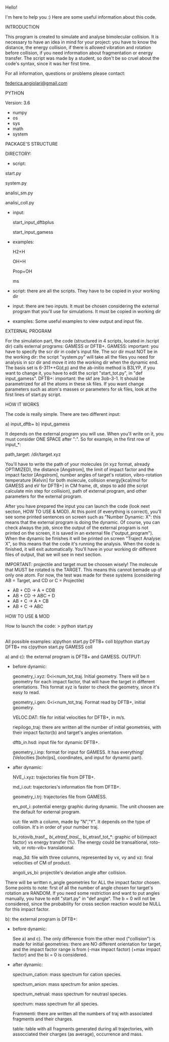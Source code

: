 Hello!

I'm here to help you :) Here are some useful information about this code.

INTRODUCTION

This program is created to simulate and analyse bimolecular collision. It is necessary to have an idea in mind for your project: you have to know the distance, the energy collision, if there is allowed vibration and rotation before collision, if you need information about fragmentation or energy transfer.
The script was made by a student, so don't be so cruel about the code's syntax, since it was her first time.

For all information, questions or problems please contact: 

federica.angiolari@gmail.com


PYTHON

Version: 3.6

- numpy
- os
- sys
- math
- system




PACKAGE'S STRUCTURE

DIRECTORY:

- script:

start.py

system.py

analisi_sm.py

analisi_coll.py

- input:

  start_input_dftbplus

  start_input_gamess

- examples:

  H2+H

  OH+H

  Prop+OH

  ms


- script: there are all the scripts. They have to be copied in your working dir

- input: there are two inputs. It must be chosen considering the external program that you'll use for simulations. It must be copied in working dir

- examples: Some useful examples to view output and input file.

EXTERNAL PROGRAM

For the simulation part, the code (structured in 4 scripts, located in /script dir) calls external programs: GAMESS or DFTB+. 
GAMESS: important: you have to specify the scr dir in code's input file. The scr dir must NOT be in the working dir: the script "system.py" will take all the files you need for analysis in scr dir and move it into the working dir when the dynamic end. The basis set is 6-311++G(d,p) and the ab-initio method is B3LYP, if you want to change it, you have to edit the script "start_tot.py", in "def input_gamess". 
DFTB+: important: the skf are 3ob-3-1. It should be parametrized for all the atoms in these sk files.
If you want change parameters such as atom's masses or parameters for sk files, look at the first lines of start.py script.



HOW IT WORKS

The code is really simple. There are two different input:

a) input_dftb+
b) input_gamess

It depends on the external program you will use. When you'll write on it, you must consider ONE SPACE after ":". So for example, in the first row of input_*:

path_target: /dir/target.xyz 

You'll have to write the path of your molecules (in xyz format, already OPTIMIZED), the distance [Angstrom], the limit of impact factor and the impact factor [Angstrom], number angles of target's rotation, vibro-rotation temperature [Kelvin] for both molecule, collision energy[kcal/mol for GAMESS and eV for DFTB+] in CM frame, dt, steps to add (the script calculate min step for collision), path of external program, and other parameters for the external program.

After you have prepared the input you can launch the code (look next section, HOW TO USE & MOD). At this point (if everything is correct), you'll see some printed sentences on screen such as "Number Dynamic: X": this means that the external program is doing the dynamic. Of course, you can check always the job, since the output of the external program is not printed on the screen, it is saved in an external file ("output_program"). When the dynamic be finishes it will be printed on screen "Traject Analyse: X", so this means that the code it's running the analysis. When the code is finished, it will exit automatically. You'll have in your working dir different files of output, that we will see in next section.

IMPORTANT: projectile and target must be choosen wisely! The molecule that MUST be rotated is the TARGET. This means this cannot bemade up of only one atom.
For now, the test was made for these systems (considering AB = Target, and CD or C = Projectile)
-	AB + CD -> A + CDB 
-	AB + CD -> ABC + D
-	AB + C  -> A + CB
-	AB + C  -> ABC


HOW TO USE & MOD

How to launch the code: > python start.py <program> <option>
  
 All possible examples:
a)python start.py DFTB+ coll
b)python start.py DFTB+ ms
c)python start.py GAMESS coll

a) and c): the external program is DFTB+ and GAMESS. 
OUTPUT:
- before dynamic:

  geometry_i.xyz:  0<i<num_tot_traj. Initial geometry. There will be n geometry for each impact factor, that will have the target in different orientations. This format xyz is faster to check the geometry, since it's easy to read.
  
  geometry_i.gen:   0<i<num_tot_traj. Format read by DFTB+, initial geometry.
  
  VELOC.DAT: file for initial velocities for DFTB+, in m/s.
  
  riepilogo_traj:  there are written all the number of initial geometries, with their impact factor(b) and target's angles orientation.
  
  dftb_in.hsd: input file for dynamic DFTB+.
  
  geometry_i.inp: format for input for GAMESS. It has everything!(Velocities [bohr/ps], coordinates, and input for dynamic part).
  
- after dynamic:

  NVE_i.xyz: trajectories file from DFTB+.
  
  md_i.out: trajectories's information file from DFTB+.
  
  geometry_i.trj: trajectories file from GAMESS.
  
  en_pot_i: potential energy graphic during dynamic. The unit choosen are the default for external program.
  
  out: file with a column, made by "N","Y". It depends on the type of collision. It's in order of your number traj.
  
  bi_rotovib_trasf_*, bi_etrasf_trasl_*, bi_etrasf_tot_*: graphic of bi(impact factor) vs energy transfer (%). The energy could be transaltional, roto-vib, or roto-vib+ translational.
  
  map_3d: file with three columns, represented by vx, vy and vz: final velocities of CM of product.
  
  angoli_vs_bi: projectile's deviation angle after collision.


There will be written n_angle geometries for ALL the impact factor chosen. Some points to note: first of all the number of angle chosen for target's rotation are RANDOM. If you need some restriction and want to put angles manually, you have to edit "start.py" in "def angle". The b = 0 will not be considered, since the probability for cross section reaction would be NULL for this impact factor.

b): the external program is DFTB+:
- before dynamic:

  See a) and c).
  The only difference from the other mod ("collision") is made for initial geometries: there are NO different orientation for target, and the impact factor range is from (-max impact factor) (+max impact factor) and the bi = 0 is considered. 

- after dynamic:

  spectrum_cation: mass spectrum for cation species.
  
  spectrum_anion: mass spectrum for anion species.
  
  spectrum_netrual: mass spectrum for neutrasl species.
  
  spectrum: mass spectrum for all species.
  
  Frammenti: there are written all the numbers of traj with associated fragments and their charges.
  
  table: table with all fragments generated during all trajectories, with assocciated their charges (as average), occurrence and mass.
